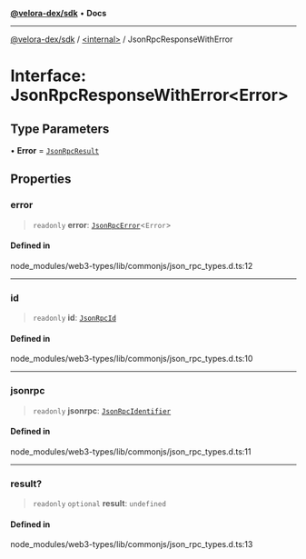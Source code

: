 [**@velora-dex/sdk**](../../README.md) • **Docs**

***

[@velora-dex/sdk](../../globals.md) / [\<internal\>](../README.md) / JsonRpcResponseWithError

# Interface: JsonRpcResponseWithError\<Error\>

## Type Parameters

• **Error** = [`JsonRpcResult`](../type-aliases/JsonRpcResult.md)

## Properties

### error

> `readonly` **error**: [`JsonRpcError`](../namespaces/Users_alexeyshchur_Desktop_Repos_paraswap-sdk_node_modules_web3-types_lib_commonjs_index/interfaces/JsonRpcError.md)\<`Error`\>

#### Defined in

node\_modules/web3-types/lib/commonjs/json\_rpc\_types.d.ts:12

***

### id

> `readonly` **id**: [`JsonRpcId`](../type-aliases/JsonRpcId.md)

#### Defined in

node\_modules/web3-types/lib/commonjs/json\_rpc\_types.d.ts:10

***

### jsonrpc

> `readonly` **jsonrpc**: [`JsonRpcIdentifier`](../namespaces/Users_alexeyshchur_Desktop_Repos_paraswap-sdk_node_modules_web3-types_lib_commonjs_index/type-aliases/JsonRpcIdentifier.md)

#### Defined in

node\_modules/web3-types/lib/commonjs/json\_rpc\_types.d.ts:11

***

### result?

> `readonly` `optional` **result**: `undefined`

#### Defined in

node\_modules/web3-types/lib/commonjs/json\_rpc\_types.d.ts:13
